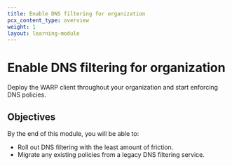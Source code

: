 ```yaml
---
title: Enable DNS filtering for organization
pcx_content_type: overview
weight: 1
layout: learning-module
---
```


# Enable DNS filtering for organization

Deploy the WARP client throughout your organization and start enforcing DNS policies.

## Objectives

By the end of this module, you will be able to:

- Roll out DNS filtering with the least amount of friction.
- Migrate any existing policies from a legacy DNS filtering service.